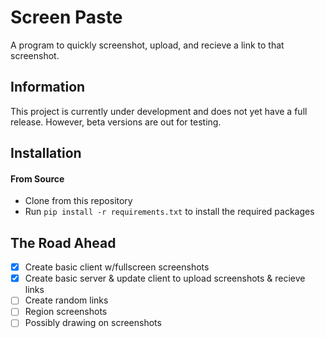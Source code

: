 # Screen Paste
A program to quickly screenshot, upload, and recieve a link to that screenshot.

## Information
This project is currently under development and does not yet have a full release. However, beta versions are out for testing.

## Installation
#### From Source
* Clone from this repository
* Run `pip install -r requirements.txt` to install the required packages

## The Road Ahead
- [x] Create basic client w/fullscreen screenshots
- [x] Create basic server & update client to upload screenshots & recieve links
- [ ] Create random links
- [ ] Region screenshots
- [ ] Possibly drawing on screenshots

